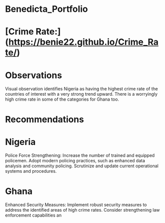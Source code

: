 # Benedicta_Portfolio
  # [Crime Rate:] (https://benie22.github.io/Crime_Rate/)

# Observations

Visual observation identifies Nigeria as having the highest crime rate of the countries of interest with a very strong trend upward.
There is a worryingly high crime rate in some of the categories for Ghana too.

# Recommendations

# Nigeria
Police Force Strengthening:
Increase the number of trained and equipped policemen.
Adopt modern policing practices, such as enhanced data analysis and community policing.
Scrutinize and update current operational systems and procedures.

# Ghana
Enhanced Security Measures:
Implement robust security measures to address the identified areas of high crime rates.
Consider strengthening law enforcement capabilities an
